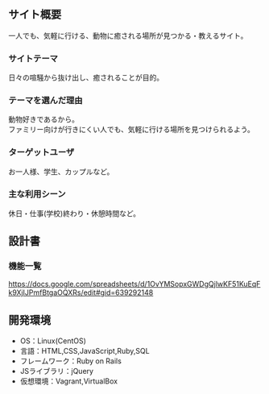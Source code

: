 # <Healing>

## サイト概要
一人でも、気軽に行ける、動物に癒される場所が見つかる・教えるサイト。

### サイトテーマ
日々の喧騒から抜け出し、癒されることが目的。

### テーマを選んだ理由
動物好きであるから。<br>
ファミリー向けが行きにくい人でも、気軽に行ける場所を見つけられるよう。

### ターゲットユーザ
お一人様、学生、カップルなど。

### 主な利用シーン
休日・仕事(学校)終わり・休憩時間など。

## 設計書

### 機能一覧
<https://docs.google.com/spreadsheets/d/1OvYMSopxGWDgQjlwKF51KuEqFk9XjIJPmfBtgaOQXRs/edit#gid=639292148>

## 開発環境
- OS：Linux(CentOS)
- 言語：HTML,CSS,JavaScript,Ruby,SQL
- フレームワーク：Ruby on Rails
- JSライブラリ：jQuery
- 仮想環境：Vagrant,VirtualBox
